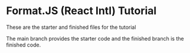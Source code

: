 # Format.JS (React Intl) Tutorial

These are the starter and finished files for the tutorial

The main branch provides the starter code and the finished branch is the finished code.